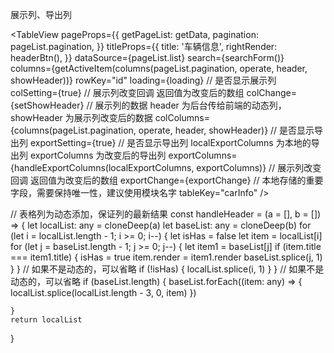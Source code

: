 展示列、导出列

<TableView
    pageProps={{
        getPageList: getData,
        pagination: pageList.pagination,
    }}
    titleProps={{
        title: '车辆信息',
        rightRender: headerBtn(),
    }}
    dataSource={pageList.list}
    search={searchForm()}
    columns={getActiveItem(columns(pageList.pagination, operate, header, showHeader))}
    rowKey="id"
    loading={loading}
    // 是否显示展示列
    colSetting={true} 
    // 展示列改变回调 返回值为改变后的数组
    colChange={setShowHeader} 
    // 展示列的数据 header 为后台传给前端的动态列，showHeader 为展示列改变后的数据
    colColumns={columns(pageList.pagination, operate, header, showHeader)} 
    // 是否显示导出列
    exportSetting={true}
    // 是否显示导出列 localExportColumns 为本地的导出列  exportColumns 为改变后的导出列
    exportColumns={handleExportColumns(localExportColumns, exportColumns)}
    // 展示列改变回调 返回值为改变后的数组
    exportChange={exportChange}
    // 本地存储的重要字段，需要保持唯一性，建议使用模块名字
    tableKey="carInfo"
/>

// 表格列为动态添加，保证列的最新结果
const handleHeader = (a = [], b = []) => {
    let localList: any = cloneDeep(a)
    let baseList: any = cloneDeep(b)
    for (let i = localList.length - 1; i >= 0; i--) {
        let isHas = false
        let item = localList[i]
        for (let j = baseList.length - 1; j >= 0; j--) {
            let item1 = baseList[j]
            if (item.title === item1.title) {
                isHas = true
                item.render = item1.render
                baseList.splice(j, 1)
            }
        }
        // 如果不是动态的，可以省略
        if (!isHas) {
            localList.splice(i, 1)
        }
    }
    // 如果不是动态的，可以省略
    if (baseList.length) {
        baseList.forEach((item: any) => {
            localList.splice(localList.length - 3, 0, item)
        })
        
    }
    return localList
}
